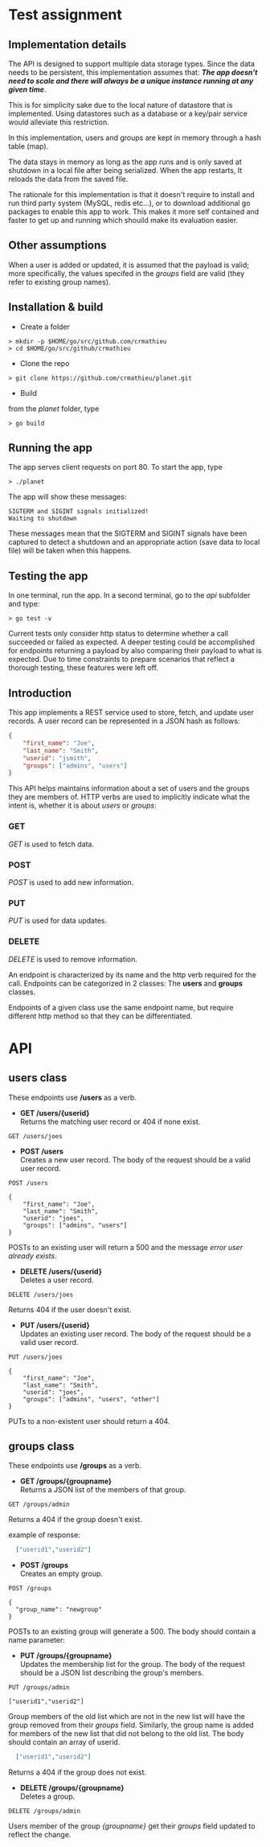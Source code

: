 # Test assignment

## Implementation details   
The API is designed to support multiple data storage types. Since the data needs to be persistent, this implementation assumes that: **_The app doesn't need to scale and there will always be a unique instance running at any given time_**.

This is for simplicity sake due to the local nature of datastore that is implemented. Using datastores such as a database or a key/pair service would alleviate this restriction.

In this implementation, users and groups are kept in memory through a hash table (map).

The data stays in memory as long as the app runs and is only saved at shutdown in a local file after being serialized. When the app restarts, It reloads the data from the saved file.

The rationale for this implementation is that it doesn't require to install and run third party system (MySQL, redis etc...), or to download additional go packages to enable this app to work. This makes it more self contained and faster to get up and running which shouild make its evaluation easier.


## Other assumptions
When a user is added or updated, it is assumed that the payload is valid; more specifically, the values specifed in the _groups_ field are valid (they refer to existing group names).



## Installation & build

- Create a folder 
```text
> mkdir -p $HOME/go/src/github.com/crmathieu
> cd $HOME/go/src/github/crmathieu
```

- Clone the repo
```text
> git clone https://github.com/crmathieu/planet.git
```

- Build

from the _planet_ folder, type
```text
> go build
```

## Running the app
The app serves client requests on port 80. To start the app, type
```text
> ./planet
```
The app will show these messages:

```text
SIGTERM and SIGINT signals initialized!
Waiting to shutdown
```
These messages mean that the SIGTERM and SIGINT signals have been captured to detect a shutdown and an appropriate action (save data to local file) will be taken when this happens.


## Testing the app
In one terminal, run the app. 
In a second terminal, go to the _api_ subfolder and type:
```text
> go test -v
``` 

Current tests only consider http status to determine whether a call succeeded or failed as expected. A deeper testing could be accomplished for endpoints returning a payload by also comparing their payload to what is expected. Due to time constraints to prepare scenarios that reflect a thorough testing, these features were left off.


## Introduction

This app implements a REST service used to store, fetch, and update user records. 
A user record can be represented in a JSON hash as follows: 

```json
{     
    "first_name": "Joe",     
    "last_name": "Smith",     
    "userid": "jsmith",     
    "groups": ["admins", "users"] 
}
```

This API helps maintains information about a set of users and the groups they are members of. HTTP verbs are used to implicitly indicate what the intent is, whether it is about _users_ or _groups_:

### GET
_GET_ is used to fetch data.

### POST
_POST_ is used to add new information.

### PUT
_PUT_ is used for data updates.

### DELETE
_DELETE_ is used to remove information.


An endpoint is characterized by its name and the http verb required for the call. Endpoints can be categorized in 2 classes: The **users** and **groups** classes. 

Endpoints of a given class use the same endpoint name, but require different http method so that they can be differentiated.


# API

## users class
These endpoints use **/users** as a verb.


- **GET /users/{userid}**     
Returns the matching user record or 404 if none exist.  

```text
GET /users/joes
```


- **POST /users**     
Creates a new user record. The body of the request should be a valid user record. 

```text
POST /users

{     
    "first_name": "Joe",     
    "last_name": "Smith",     
    "userid": "joes",     
    "groups": ["admins", "users"] 
}
```
POSTs to an existing user will return a 500 and the message _error user <userid> already exists_.



- **DELETE /users/{userid}**   
Deletes a user record.  

```text
DELETE /users/joes
```
Returns 404 if the user doesn't exist. 



- **PUT /users/{userid}**   
Updates an existing user record. The body of the request should be a valid user record. 

```text
PUT /users/joes

{     
    "first_name": "Joe",     
    "last_name": "Smith",     
    "userid": "joes",     
    "groups": ["admins", "users", "other"] 
}
```
PUTs to a non-existent user should return a 404.  



## groups class   
These endpoints use **/groups** as a verb.


- **GET /groups/{groupname}**   
Returns a JSON list of the members of that group. 

```text
GET /groups/admin
```

Returns a 404 if the group doesn't exist.

example of response:
```json
  ["userid1","userid2"]
```


- **POST /groups**   
Creates an empty group. 

```text
POST /groups

{     
  "group_name": "newgroup"
}

```

POSTs to an existing group will generate a 500. The body should contain a name parameter:


- **PUT /groups/{groupname}**   
Updates the membership list for the group. The body of the request should be a JSON list 
describing the group's members. 

```text
PUT /groups/admin

["userid1","userid2"]

```

Group members of the old list which are not in the new list will have the group removed from their _groups_ field. Similarly, the group name is added for members of the new list that did not belong to the old list. The body should contain an array of userid.

```json
  ["userid1","userid2"]
```

Returns a 404 if the group does not exist.


- **DELETE /groups/{groupname}**   
Deletes a group. 

```text
DELETE /groups/admin

```

Users member of the group _{groupname}_ get their _groups_ field updated to reflect the change.
